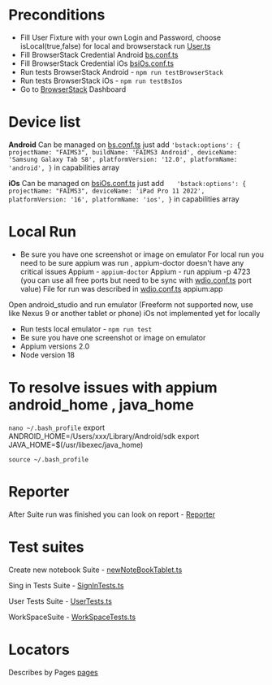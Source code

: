 # Preconditions

* Fill User Fixture with your own Login and Password, choose isLocal(true,false) for local and browserstack run 
[User.ts](fixture%2FUser.ts)
* Fill BrowserStack Credential Android [bs.conf.ts](test%2Ffirst.conf.ts)
* Fill BrowserStack Credential iOs [bsiOs.conf.ts](test%2FbsiOs.conf.ts)
* Run tests BrowserStack Android - `npm run testBrowserStack`
* Run tests BrowserStack iOs - `npm run testBsIos`
* Go to [BrowserStack](https://www.browserstack.com/) Dashboard

# Device list
**Android**
Can be managed on [bs.conf.ts](test%2Fbs.conf.ts) just add  `'bstack:options': {
projectName: "FAIMS3",
buildName: 'FAIMS3 Android',
deviceName: 'Samsung Galaxy Tab S8',
platformVersion: '12.0',
platformName: 'android',
}` in capabilities array

**iOs**
Can be managed on [bsiOs.conf.ts](test%2FbsiOs.conf.ts) just add `   'bstack:options': {
projectName: "FAIMS3",
deviceName: 'iPad Pro 11 2022',
platformVersion: '16',
platformName: 'ios',
}` in capabilities array

# Local Run
* Be sure you have one screenshot or image on emulator
For local run you need to be sure appium was run , appium-doctor doesn't have any critical issues
Appium - `appium-doctor`
Appium - run appium -p 4723 (you can use all free ports but need to be sync with [wdio.conf.ts](wdio.conf.ts) port value)
File for run was described in [wdio.conf.ts](wdio.conf.ts) appium:app

Open android_studio and run emulator (Freeform not supported now, use like Nexus 9 or another tablet or phone) 
iOs not implemented yet for locally

* Run tests local emulator - `npm run test`
* Be sure you have one screenshot or image on emulator
* Appium versions 2.0
* Node version 18

# To resolve issues with appium android_home , java_home
`nano ~/.bash_profile` 
export ANDROID_HOME=/Users/xxx/Library/Android/sdk
export JAVA_HOME=$(/usr/libexec/java_home)

`source ~/.bash_profile`

# Reporter
After Suite run was finished you can look on report - [Reporter](https://observability.browserstack.com/projects/FAIMS3/builds) 

# Test suites
Create new notebook Suite - [newNoteBookTablet.ts](test%2Fspecs%2FnewNoteBookTablet.ts)

Sing in Tests Suite - [SignInTests.ts](test%2Fspecs%2FSignInTests.ts)

User Tests Suite - [UserTests.ts](test%2Fspecs%2FUserTests.ts)

WorkSpaceSuite - [WorkSpaceTests.ts](test%2Fspecs%2FWorkSpaceTests.ts)

# Locators 
Describes by Pages [pages](pages)